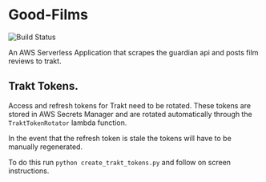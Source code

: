 # Good-Films

![Build Status](https://codebuild.eu-west-2.amazonaws.com/badges?uuid=eyJlbmNyeXB0ZWREYXRhIjoiUkhvVzRLa0VXeWJIMlJKNW0rVUxhMFdJSmNGYkU1b3VKUEtES2RwMm45dVJmZDQydUJjR2ptSkZ1RmdGMmllNzhmcGFMVGtEMVhPV2dCWDRiaHFwcWFrPSIsIml2UGFyYW1ldGVyU3BlYyI6Ik1INWFQYThnYVh5OGlNK1IiLCJtYXRlcmlhbFNldFNlcmlhbCI6MX0%3D&branch=master)

An AWS Serverless Application that scrapes the guardian api and posts film reviews to trakt.

## Trakt Tokens.

Access and refresh tokens for Trakt need to be rotated. These tokens are stored in AWS Secrets Manager and are rotated automatically through the `TraktTokenRotator` lambda function.

In the event that the refresh token is stale the tokens will have to be manually regenerated.

To do this run `python create_trakt_tokens.py` and follow on screen instructions.